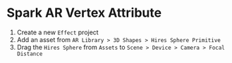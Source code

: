 # Spark AR Vertex Attribute

1. Create a new `Effect` project
2. Add an asset from `AR Library > 3D Shapes > Hires Sphere Primitive`
3. Drag the `Hires Sphere` from `Assets` to `Scene > Device > Camera > Focal Distance`
